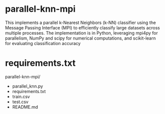 # parallel-knn-mpi
This  implements a parallel k-Nearest Neighbors (k-NN) classifier using the Message Passing Interface (MPI) to efficiently classify large datasets across multiple processes. The implementation is in Python, leveraging mpi4py for parallelism, NumPy and scipy for numerical computations, and scikit-learn for evaluating classification accuracy


# requirements.txt
parallel-knn-mpi/
- parallel_knn.py
- requirements.txt
- train.csv
- test.csv
- README.md
